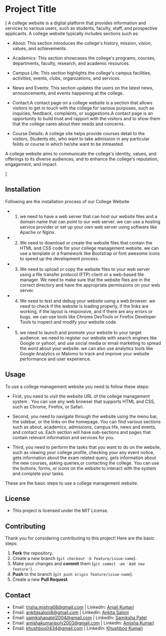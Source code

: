 # Project Title

[
A college website is a digital platform that provides information and services to various users, such as students, faculty, staff,  and prospective applicants. A college website typically includes sections such as:

- About: This section introduces the college's history, mission, vision, values, and achievements.
- Academics: This section showcases the college's programs, courses, departments, faculty, research, and academic resources.

- Campus Life: This section highlights the college's campus facilities, activities, events, clubs, organizations, and services.

- News and Events: This section updates the users on the latest news, announcements, and events happening at the college.
- Contact:A contact page on a college website is a section that allows visitors to get in touch with the college for various purposes,  such as inquiries, feedback, complaints, or suggestions.A contact page is an opportunity to build trust and rapport with the visitors and to show them that the college cares about their needs and concerns.
- Course Details: A college site helps provide courses detail to the visitors, Students etc, who want to take admission  in any particular feilds or course in which he/she want to be intreasted.

A college website aims to communicate the college's identity, values, and offerings to its diverse audiences, and to enhance the college's reputation, engagement, and impact.


]
## Installation

Following are the installation process of our College Website
- 1. we need to have a web server that can host our website files and a domain name that can point to our web server. we can use a hosting service provider or set up your own web server using software like Apache or Nginx.
- 2. We need to download or create the website files that contain the HTML and CSS code for your college management website. we can use a template or a framework like Bootstrap or font awesome icons to speed up the development process.


- 3. We need to upload or copy the website files to your web server using a file transfer protocol (FTP) client or a web-based file manager. We need to make sure that the website files are in the correct directory and have the appropriate permissions on your web server.
- 4. We need to test and debug your website using a web browser. we need to check if the website is loading properly, if the links are working, if the layout is responsive, and if there are any errors or bugs. we can use tools like Chrome DevTools or Firefox Developer Tools to inspect and modify your website code.
- 5. we need to launch and promote your website to your target audience. we need to register our website with search engines like Google or yahoo!, and use social media or email marketing to spread the word about your website. we can also use analytics tools like Google Analytics or Matomo to track and improve your website performance and user experience.


## Usage
To use a college management website you need to follow these steps:

- First, you need to visit the website URL of the college management system . You can use any web browser that supports HTML and CSS, such as Chrome, Firefox, or Safari.

- Second, you need to navigate through the website using the menu bar, the sidebar, or the links on the homepage. You can find various sections such as about, academics, admissions, campus life, news and events, and contact us. Each section will have sub-sections and pages that contain relevant information and services for you.
- Third, you need to perform the tasks that you want to do on the website, such as viewing your college profile, checking your any event notice, gets information about the exam related query, gets information about the new courses, asking queries,or contacting the college. You can use the buttons, forms, or icons on the website to interact with the system and complete your tasks.

These are the basic steps to use a college management website.

## License
- This project is licensed under the MIT License. 

## Contributing
Thank you for considering contributing to this project! Here are the basic steps:
1. **Fork** the repository.
2. Create a new branch (`git checkout -b feature/issue-name`).
3. Make your changes and **commit** them (`git commit -am 'Add new feature'`).
4. **Push** to the branch (`git push origin feature/issue-name`).
5. Create a new **Pull Request**.

## Contact
- Email: [trisha.mishra08@gmail.com](mailto:your@mail.com) | LinkedIn: [Anjali Kumari](https://www.linkedin.com/in/äňjälï-mïšhřä-7b8698297)
- Email: [ankitasaloni8@gmail.com](mailto:your1@mail.com) | LinkedIn: [Ankita Saloni](https://www.linkedin.com/in/ankita-saloni-07100427b)
- Email: [samikshapatel2004@gmail.com](mailto:your@mail.com) | LinkedIn: [Samiksha Patel](https://www.linkedin.com/in/samiksha-patel-2738152a1)
- Email: [amishakumaripoly2003@gmail.com](mailto:your1@mail.com) | LinkedIn: [Amisha Kumari](https://www.linkedin.com/in/amisha-kumari-9513642a4)
- Email: [khushboo0434@gmail.com](mailto:your@mail.com) | LinkedIn: [Khushboo Kumari](https://www.linkedin.com/in/khushboo-kumari-6926b22a4)

